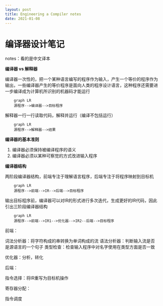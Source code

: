 ```yaml
---
layout: post
title: Engineering a Compiler notes
date: 2021-01-08
---
```


# 编译器设计笔记

notes：看的是中文译本



**编译器 vs 解释器**


编译器一次性的，把一个某种语言编写的程序作为输入，产生一个等价的程序作为输出，一些编译器产生的等价程序是面向人类的程序设计语言，这种程序还需要进一步编译成为计算机所识别的机器码才能运行
```mermaid
	graph LR
	源程序-->编译器-->目标程序
```
解释器一行一行读取代码，解释并运行（编译不包括运行）


```mermaid
	graph LR
	源程序-->解释器-->结果
```


**编译器的基本准则**

1. 编译器必须保持被编译程序的语义
2. 编译器必须以某种可察觉的方式改进输入程序

**编译器结构**

两阶段编译器结构，前端专注于理解语言程序，后端专注于将程序映射到目标机

```mermaid
	graph LR
	源程序-->前端-->IR-->后端-->目标程序
```
输出目标程序前，编译器可以对IR的形式进行多次迭代，生成更好的IR代码，因此引出三阶段编译器结构

```mermaid
	graph LR
	源程序-->前端-->IR1-->优化器-->IR2--后端-->目标程序
```

前端：

词法分析器：将字符构成的串转换为单词构成的流
语法分析器：判断输入流是否是源语言的一个句子
类型检查：检查输入程序中对名字使用在类型方面是否一致

优化器：分析，转化

后端：

指令选择：将IR重写为目标机操作

寄存器分配：


指令调度


